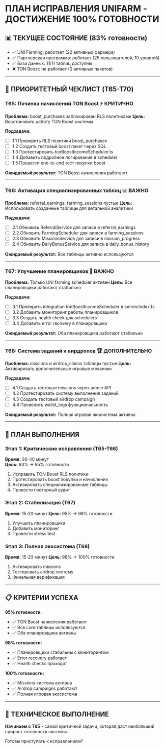 # ПЛАН ИСПРАВЛЕНИЯ UNIFARM - ДОСТИЖЕНИЕ 100% ГОТОВНОСТИ

## 📊 ТЕКУЩЕЕ СОСТОЯНИЕ (83% готовности)
- ✅ UNI Farming: работает (22 активных фармера)
- ✅ Партнерская программа: работает (25 пользователей, 10 уровней)
- ✅ База данных: 11/11 таблиц доступны
- ❌ TON Boost: не работает (0 активных пакетов)

---

## 🎯 ПРИОРИТЕТНЫЙ ЧЕКЛИСТ (T65-T70)

### T65: Починка начислений TON Boost ⚡ КРИТИЧНО
**Проблема:** boost_purchases заблокирован RLS политиками
**Цель:** Восстановить работу TON Boost системы

**Подзадачи:**
- [ ] 1.1 Проверить RLS политики boost_purchases
- [ ] 1.2 Создать тестовый boost пакет через SQL
- [ ] 1.3 Протестировать tonBoostIncomeScheduler.ts
- [ ] 1.4 Добавить подробное логирование в scheduler
- [ ] 1.5 Провести end-to-end тест покупки boost

**Ожидаемый результат:** TON Boost начисления работают

---

### T66: Активация специализированных таблиц 📊 ВАЖНО
**Проблема:** referral_earnings, farming_sessions пустые
**Цель:** Использовать созданные таблицы для детальной аналитики

**Подзадачи:**
- [ ] 2.1 Обновить ReferralService для записи в referral_earnings
- [ ] 2.2 Обновить FarmingScheduler для записи в farming_sessions  
- [ ] 2.3 Обновить MissionsService для записи в mission_progress
- [ ] 2.4 Обновить DailyBonusService для записи в daily_bonus_history

**Ожидаемый результат:** Все таблицы активно используются

---

### T67: Улучшение планировщиков 🔄 ВАЖНО
**Проблема:** Только UNI farming scheduler активен
**Цель:** Все планировщики работают стабильно

**Подзадачи:**
- [ ] 3.1 Проверить integration tonBoostIncomeScheduler в server/index.ts
- [ ] 3.2 Добавить мониторинг работы планировщиков
- [ ] 3.3 Создать health check для schedulers
- [ ] 3.4 Добавить error recovery в планировщики

**Ожидаемый результат:** Оба планировщика работают стабильно

---

### T68: Система заданий и аирдропов 🏆 ДОПОЛНИТЕЛЬНО
**Проблема:** missions и airdrop_claims таблицы пустые
**Цель:** Активировать дополнительные игровые механики

**Подзадачи:**
- [ ] 4.1 Создать тестовые missions через admin API
- [ ] 4.2 Протестировать систему выполнения заданий
- [ ] 4.3 Создать тестовый airdrop campaign
- [ ] 4.4 Проверить wallet_logs функциональность

**Ожидаемый результат:** Полная игровая экосистема активна

---

## 🚀 ПЛАН ВЫПОЛНЕНИЯ

### Этап 1: Критические исправления (T65-T66)
**Время:** 30-40 минут  
**Цель:** 83% → 95% готовности

1. Исправить TON Boost RLS политики
2. Протестировать boost покупки и начисления
3. Активировать специализированные таблицы
4. Провести повторный аудит

### Этап 2: Стабилизация (T67)
**Время:** 15-20 минут
**Цель:** 95% → 98% готовности  

1. Улучшить планировщики
2. Добавить мониторинг
3. Провести stress test

### Этап 3: Полная экосистема (T68) 
**Время:** 15-20 минут
**Цель:** 98% → 100% готовности

1. Активировать missions
2. Тестировать airdrop систему
3. Финальная верификация

---

## 📋 КРИТЕРИИ УСПЕХА

**95% готовности:**
- ✅ TON Boost начисления работают
- ✅ Все core таблицы используются
- ✅ Оба планировщика активны

**98% готовности:**
- ✅ Планировщики стабильны с мониторингом
- ✅ Error recovery работает
- ✅ Health checks проходят

**100% готовности:**
- ✅ Missions система активна
- ✅ Airdrop campaigns работают  
- ✅ Полная игровая экосистема

---

## 🔧 ТЕХНИЧЕСКОЕ ВЫПОЛНЕНИЕ

**Начинаем с T65** - самой критичной задачи, которая даст наибольший прирост готовности системы.

Готовы приступать к исправлениям?